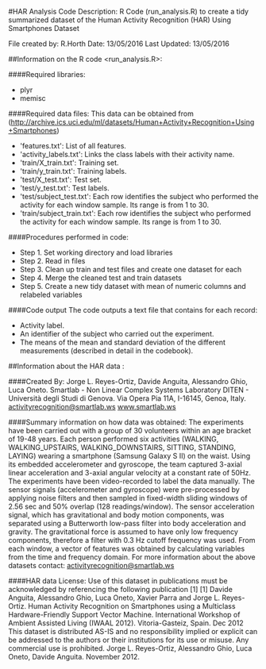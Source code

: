 #HAR Analysis Code
Description: R Code (run_analysis.R) to create a tidy summarized dataset of the Human Activity Recognition (HAR) Using Smartphones Dataset

File created by: R.Horth
Date: 13/05/2016
Last Updated: 13/05/2016

##Information on the R code <run_analysis.R>:

####Required libraries:
- plyr
- memisc

####Required data files:
This data can be obtained from (http://archive.ics.uci.edu/ml/datasets/Human+Activity+Recognition+Using+Smartphones)
- 'features.txt': List of all features.
- 'activity_labels.txt': Links the class labels with their activity name.
- 'train/X_train.txt': Training set.
- 'train/y_train.txt': Training labels.
- 'test/X_test.txt': Test set.
- 'test/y_test.txt': Test labels.
- 'test/subject_test.txt': Each row identifies the subject who performed the activity for each window sample. Its range is from 1 to 30. 
- 'train/subject_train.txt': Each row identifies the subject who performed the activity for each window sample. Its range is from 1 to 30. 

####Procedures performed in code:
- Step 1. Set working directory and load libraries
- Step 2. Read in files
- Step 3. Clean up train and test files and create one dataset for each
- Step 4. Merge the cleaned test and train datasets
- Step 5. Create a new tidy dataset with mean of numeric columns and relabeled variables 

####Code output
The code outputs a text file that contains for each record:
- Activity label. 
- An identifier of the subject who carried out the experiment.
- The means of the mean and standard deviation of the different measurements (described in detail in the codebook). 

##Information about the HAR data :

####Created By: 
Jorge L. Reyes-Ortiz, Davide Anguita, Alessandro Ghio, Luca Oneto.
Smartlab - Non Linear Complex Systems Laboratory
DITEN - Università degli Studi di Genova.
Via Opera Pia 11A, I-16145, Genoa, Italy.
activityrecognition@smartlab.ws
www.smartlab.ws

####Summary information on how data was obtained:
The experiments have been carried out with a group of 30 volunteers within an age bracket of 19-48 years. Each person performed six activities (WALKING, WALKING_UPSTAIRS, WALKING_DOWNSTAIRS, SITTING, STANDING, LAYING) wearing a smartphone (Samsung Galaxy S II) on the waist. Using its embedded accelerometer and gyroscope, the team captured 3-axial linear acceleration and 3-axial angular velocity at a constant rate of 50Hz. The experiments have been video-recorded to label the data manually. 
The sensor signals (accelerometer and gyroscope) were pre-processed by applying noise filters and then sampled in fixed-width sliding windows of 2.56 sec and 50% overlap (128 readings/window). The sensor acceleration signal, which has gravitational and body motion components, was separated using a Butterworth low-pass filter into body acceleration and gravity. The gravitational force is assumed to have only low frequency components, therefore a filter with 0.3 Hz cutoff frequency was used. From each window, a vector of features was obtained by calculating variables from the time and frequency domain. 
For more information about the above datasets contact: activityrecognition@smartlab.ws

####HAR data License:
Use of this dataset in publications must be acknowledged by referencing the following publication [1] 
[1] Davide Anguita, Alessandro Ghio, Luca Oneto, Xavier Parra and Jorge L. Reyes-Ortiz. Human Activity Recognition on Smartphones using a Multiclass Hardware-Friendly Support Vector Machine. International Workshop of Ambient Assisted Living (IWAAL 2012). Vitoria-Gasteiz, Spain. Dec 2012
This dataset is distributed AS-IS and no responsibility implied or explicit can be addressed to the authors or their institutions for its use or misuse. Any commercial use is prohibited.
Jorge L. Reyes-Ortiz, Alessandro Ghio, Luca Oneto, Davide Anguita. November 2012.

